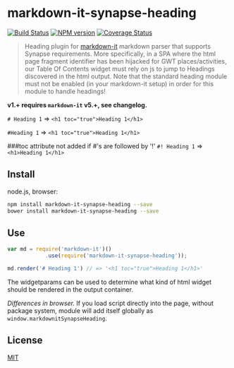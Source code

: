 # markdown-it-synapse-heading

[![Build Status](https://img.shields.io/travis/jay-hodgson/markdown-it-synapse-heading/master.svg?style=flat)](https://travis-ci.org/jay-hodgson/markdown-it-synapse-heading)
[![NPM version](https://img.shields.io/npm/v/markdown-it-synapse-heading.svg?style=flat)](https://www.npmjs.org/package/markdown-it-synapse-heading)
[![Coverage Status](https://img.shields.io/coveralls/jay-hodgson/markdown-it-synapse-heading/master.svg?style=flat)](https://coveralls.io/r/jay-hodgson/markdown-it-synapse-heading?branch=master)

> Heading plugin for [markdown-it](https://github.com/markdown-it/markdown-it) markdown parser that supports Synapse requirements.  More specifically, in a SPA where the html page fragment identifier has been hijacked for GWT places/activities, our Table Of Contents widget must rely on js to jump to Headings discovered in the html output.  Note that the standard heading module must not be enabled (in your markdown-it setup) in order for this module to handle headings!
 
__v1.+ requires `markdown-it` v5.+, see changelog.__

`# Heading 1` => `<h1 toc="true">Heading 1</h1>`

`#Heading 1` => `<h1 toc="true">Heading 1</h1>`

###toc attribute not added if #'s are followed by '!'
`#! Heading 1` => `<h1>Heading 1</h1>`

## Install

node.js, browser:

```bash
npm install markdown-it-synapse-heading --save
bower install markdown-it-synapse-heading --save
```

## Use

```js
var md = require('markdown-it')()
            .use(require('markdown-it-synapse-heading'));

md.render('# Heading 1') // => '<h1 toc="true">Heading 1</h1>'

```

The widgetparams can be used to determine what kind of html widget should be rendered in the output container.

_Differences in browser._ If you load script directly into the page, without
package system, module will add itself globally as `window.markdownitSynapseHeading`.


## License
[MIT](https://github.com/jay-hodgson/markdown-it-synapse-heading/blob/master/LICENSE)
